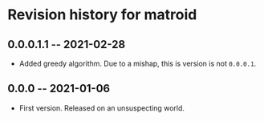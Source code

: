 # Revision history for matroid

## 0.0.0.1.1 -- 2021-02-28

* Added greedy algorithm. Due to a mishap, this is version is not `0.0.0.1`.

## 0.0.0  -- 2021-01-06

* First version. Released on an unsuspecting world.
